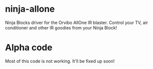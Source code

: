 ninja-allone
============

Ninja Blocks driver for the Orvibo AllOne IR blaster. Control your TV, air conditioner and other IR goodies from your Ninja Block!

Alpha code
==========

Most of this code is not working. It'll be fixed up soon!


